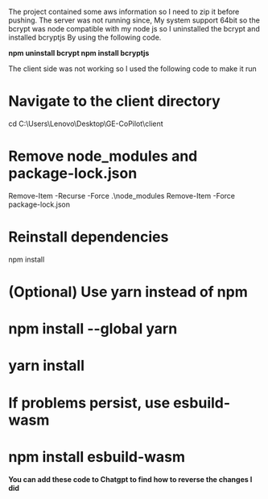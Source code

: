The project contained some aws information so I need to zip it before pushing. 
The server was not running since,
My system support 64bit so the bcrypt was node compatible with my node js so I uninstalled the bcrypt and installed bcryptjs
By using the following code.

**npm uninstall bcrypt
npm install bcryptjs**

The client side was not working so I used the following code to make it run 
# Navigate to the client directory
cd C:\Users\Lenovo\Desktop\GE-CoPilot\client

# Remove node_modules and package-lock.json
Remove-Item -Recurse -Force .\node_modules
Remove-Item -Force package-lock.json

# Reinstall dependencies
npm install

# (Optional) Use yarn instead of npm
# npm install --global yarn
# yarn install

# If problems persist, use esbuild-wasm
# npm install esbuild-wasm


**You can add these code to Chatgpt to find how to reverse the changes I did**
